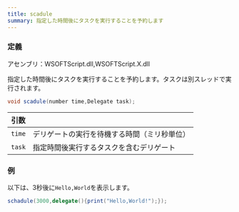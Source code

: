 ```yaml
---
title: scadule
summary: 指定した時間後にタスクを実行することを予約します
---
```

### 定義
アセンブリ：WSOFTScript.dll,WSOFTScript.X.dll

指定した時間後にタスクを実行することを予約します。タスクは別スレッドで実行されます。

```cs title="WSOFTScript"
void scadule(number time,Delegate task);
```

|引数| |
|-|-|
|`time`| デリゲートの実行を待機する時間（ミリ秒単位）|
|`task`|指定時間後実行するタスクを含むデリゲート|

### 例
以下は、3秒後に`Hello,World`を表示します。

```cs title="WSOFTScript"
schadule(3000,delegate(){print("Hello,World!");});
```
